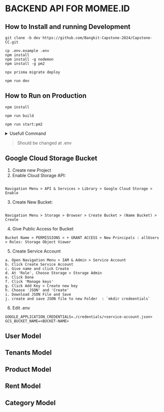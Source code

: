# BACKEND API FOR MOMEE.ID

## How to Install and running Development

```
git clone -b dev https://github.com/Bangkit-Capstone-2024/Capstone-CC.git

cp .env.example .env
npm install
npm install -g nodemon
npm install -g pm2

npx prisma migrate deploy

npm run dev

```

## How to Run on Production

```
npm install

npm run build

npm run start:pm2
```

<details><summary>Usefull Command</summary>


### Check status Application

```
pm2 status
```

### Stop Application
```
pm2 stop dev-momee
```
### Restart Application
```
pm2 restart dev-momee
```
### Delete Application
```
pm2 delete dev-momee
```
### Running after Reboot
```
pm2 save
pm2 startup
```

</details>

> Should be changed at .env

## Google Cloud Storage Bucket

1. Create new Project
2. Enable Cloud Storage API:

```

Navigation Menu > API & Services > Library > Google Cloud Storage > Enable

```

3. Create New Bucket:

```

Navigation Menu > Storage > Browser > Create Bucket > (Name Bucket) > Create

```

4. Give Public Access for Bucket

```
Bucket Name > PERMISSIONS > + GRANT ACCESS > New Principals : allUsers > Roles: Storage Object Viewer
```

5. Create Service Account

```
a. Open Navigation Menu > IAM & Admin > Service Account
b. Click Create Service Account
c. Give name and click Create
d. At 'Role', Choose Storage > Storage Admin
e. Click Done
f. Click 'Manage keys'
g. Click Add Key > Create new key
h. Choose 'JSON' and 'Create'
i. Download JSON File and Save
j. create and save JSON file to new Folder  : `mkdir credeentials`
```

6. Edit .env

```
GOOGLE_APPLICATION_CREDENTIALS=./credentials/<service-account.json>
GCS_BUCKET_NAME=<BUCKET-NAME>

```

## User Model

## Tenants Model

## Product Model

## Rent Model

## Category Model
